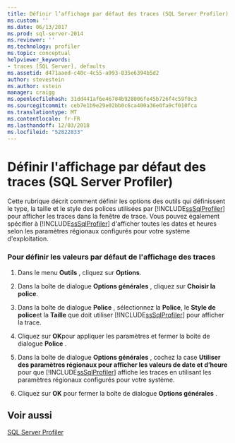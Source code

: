 ```yaml
---
title: Définir l’affichage par défaut des traces (SQL Server Profiler) | Microsoft Docs
ms.custom: ''
ms.date: 06/13/2017
ms.prod: sql-server-2014
ms.reviewer: ''
ms.technology: profiler
ms.topic: conceptual
helpviewer_keywords:
- traces [SQL Server], defaults
ms.assetid: d471aaed-c40c-4c55-a993-835e6394b5d2
author: stevestein
ms.author: sstein
manager: craigg
ms.openlocfilehash: 31dd441af6e46784b928006fe45b726f4c59f0c3
ms.sourcegitcommit: ceb7e1b9e29e02bb0c6ca400a36e0fa9cf010fca
ms.translationtype: MT
ms.contentlocale: fr-FR
ms.lasthandoff: 12/03/2018
ms.locfileid: "52822833"
---
```

# <a name="set-trace-display-defaults-sql-server-profiler"></a>Définir l'affichage par défaut des traces (SQL Server Profiler)
  Cette rubrique décrit comment définir les options des outils qui définissent le type, la taille et le style des polices utilisées par [!INCLUDE[ssSqlProfiler](../../includes/sssqlprofiler-md.md)] pour afficher les traces dans la fenêtre de trace. Vous pouvez également spécifier à [!INCLUDE[ssSqlProfiler](../../includes/sssqlprofiler-md.md)] d'afficher toutes les dates et heures selon les paramètres régionaux configurés pour votre système d'exploitation.  
  
### <a name="to-set-trace-display-defaults"></a>Pour définir les valeurs par défaut de l'affichage des traces  
  
1.  Dans le menu **Outils** , cliquez sur **Options**.  
  
2.  Dans la boîte de dialogue **Options générales** , cliquez sur **Choisir la police**.  
  
3.  Dans la boîte de dialogue **Police** , sélectionnez la **Police**, le **Style de police**et la **Taille** que doit utiliser [!INCLUDE[ssSqlProfiler](../../includes/sssqlprofiler-md.md)] pour afficher la trace.  
  
4.  Cliquez sur **OK**pour appliquer les paramètres et fermer la boîte de dialogue **Police** .  
  
5.  Dans la boîte de dialogue **Options générales** , cochez la case **Utiliser des paramètres régionaux pour afficher les valeurs de date et d’heure** pour que [!INCLUDE[ssSqlProfiler](../../includes/sssqlprofiler-md.md)] affiche les traces en utilisant les paramètres régionaux configurés pour votre système.  
  
6.  Cliquez sur **OK** pour fermer la boîte de dialogue **Options générales** .  
  
## <a name="see-also"></a>Voir aussi  
 [SQL Server Profiler](sql-server-profiler.md)  
  
  
